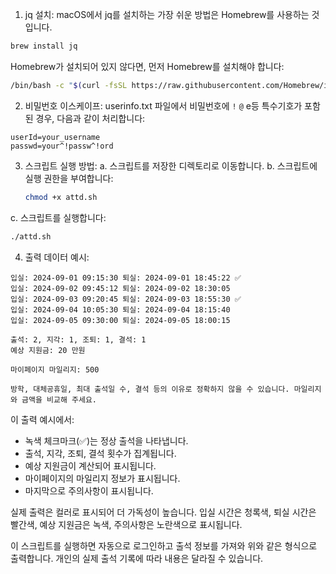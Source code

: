 
1. jq 설치:
macOS에서 jq를 설치하는 가장 쉬운 방법은 Homebrew를 사용하는 것입니다.

```bash
brew install jq
```

Homebrew가 설치되어 있지 않다면, 먼저 Homebrew를 설치해야 합니다:

```bash
/bin/bash -c "$(curl -fsSL https://raw.githubusercontent.com/Homebrew/install/HEAD/install.sh)"
```

2. 비밀번호 이스케이프:
userinfo.txt 파일에서 비밀번호에 `!` `@` e등 특수기호가 포함된 경우, 다음과 같이 처리합니다:

```
userId=your_username
passwd=your^!passw^!ord
```

3. 스크립트 실행 방법:
a. 스크립트를 저장한 디렉토리로 이동합니다.
b. 스크립트에 실행 권한을 부여합니다:
   ```bash
   chmod +x attd.sh
   ```
c. 스크립트를 실행합니다:
   ```bash
   ./attd.sh
   ```

4. 출력 데이터 예시:





```
입실: 2024-09-01 09:15:30 퇴실: 2024-09-01 18:45:22 ✅
입실: 2024-09-02 09:45:12 퇴실: 2024-09-02 18:30:05
입실: 2024-09-03 09:20:45 퇴실: 2024-09-03 18:55:30 ✅
입실: 2024-09-04 10:05:30 퇴실: 2024-09-04 18:15:40
입실: 2024-09-05 09:30:00 퇴실: 2024-09-05 18:00:15

출석: 2, 지각: 1, 조퇴: 1, 결석: 1
예상 지원금: 20 만원

마이페이지 마일리지: 500

방학, 대체공휴일, 최대 출석일 수, 결석 등의 이유로 정확하지 않을 수 있습니다. 마일리지와 금액을 비교해 주세요.
```


이 출력 예시에서:
- 녹색 체크마크(✅)는 정상 출석을 나타냅니다.
- 출석, 지각, 조퇴, 결석 횟수가 집계됩니다.
- 예상 지원금이 계산되어 표시됩니다.
- 마이페이지의 마일리지 정보가 표시됩니다.
- 마지막으로 주의사항이 표시됩니다.

실제 출력은 컬러로 표시되어 더 가독성이 높습니다. 입실 시간은 청록색, 퇴실 시간은 빨간색, 예상 지원금은 녹색, 주의사항은 노란색으로 표시됩니다.

이 스크립트를 실행하면 자동으로 로그인하고 출석 정보를 가져와 위와 같은 형식으로 출력합니다. 개인의 실제 출석 기록에 따라 내용은 달라질 수 있습니다.
